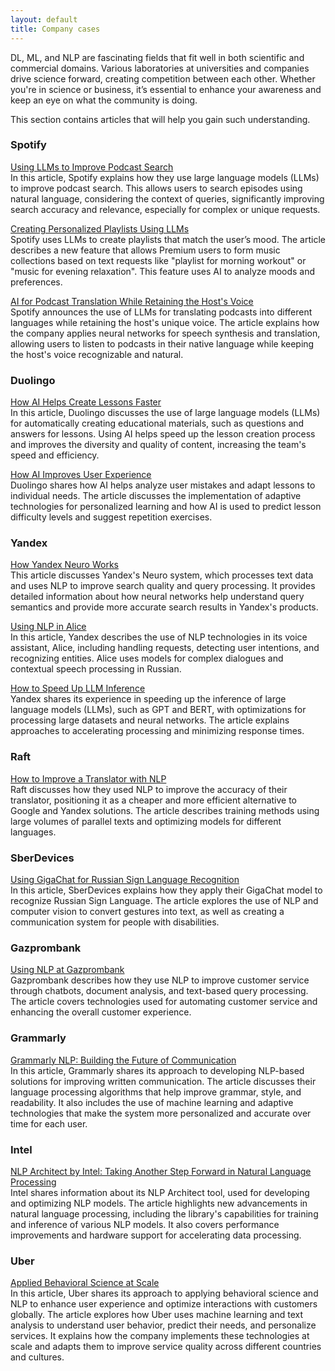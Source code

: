 ```yaml
---
layout: default
title: Company cases
---
```


DL, ML, and NLP are fascinating fields that fit well in both scientific and commercial domains. Various laboratories at universities and companies drive science forward, creating competition between each other. Whether you're in science or business, it’s essential to enhance your awareness and keep an eye on what the community is doing.

This section contains articles that will help you gain such understanding.

### Spotify
<a href="https://engineering.atspotify.com/2022/03/introducing-natural-language-search-for-podcast-episodes/">Using LLMs to Improve Podcast Search</a>  
In this article, Spotify explains how they use large language models (LLMs) to improve podcast search. This allows users to search episodes using natural language, considering the context of queries, significantly improving search accuracy and relevance, especially for complex or unique requests.

<a href="https://newsroom.spotify.com/2024-04-07/spotify-premium-users-can-now-turn-any-idea-into-a-personalized-playlist-with-ai-playlist-in-beta/">Creating Personalized Playlists Using LLMs</a>  
Spotify uses LLMs to create playlists that match the user’s mood. The article describes a new feature that allows Premium users to form music collections based on text requests like "playlist for morning workout" or "music for evening relaxation". This feature uses AI to analyze moods and preferences.

<a href="https://newsroom.spotify.com/2023-09-25/ai-voice-translation-pilot-lex-fridman-dax-shepard-steven-bartlett/">AI for Podcast Translation While Retaining the Host's Voice</a>  
Spotify announces the use of LLMs for translating podcasts into different languages while retaining the host's unique voice. The article explains how the company applies neural networks for speech synthesis and translation, allowing users to listen to podcasts in their native language while keeping the host's voice recognizable and natural.

### Duolingo
<a href="https://blog.duolingo.com/large-language-model-duolingo-lessons/">How AI Helps Create Lessons Faster</a>  
In this article, Duolingo discusses the use of large language models (LLMs) for automatically creating educational materials, such as questions and answers for lessons. Using AI helps speed up the lesson creation process and improves the diversity and quality of content, increasing the team's speed and efficiency.

<a href="https://blog.duolingo.com/ai-improves-education/">How AI Improves User Experience</a>  
Duolingo shares how AI helps analyze user mistakes and adapt lessons to individual needs. The article discusses the implementation of adaptive technologies for personalized learning and how AI is used to predict lesson difficulty levels and suggest repetition exercises.

### Yandex
<a href="https://habr.com/ru/companies/yandex/articles/807801/">How Yandex Neuro Works</a>  
This article discusses Yandex's Neuro system, which processes text data and uses NLP to improve search quality and query processing. It provides detailed information about how neural networks help understand query semantics and provide more accurate search results in Yandex's products.

<a href="https://yandex.ru/dev/dialogs/alice/doc/nlu.html">Using NLP in Alice</a>  
In this article, Yandex describes the use of NLP technologies in its voice assistant, Alice, including handling requests, detecting user intentions, and recognizing entities. Alice uses models for complex dialogues and contextual speech processing in Russian.

<a href="https://habr.com/ru/companies/yandex/articles/801119/">How to Speed Up LLM Inference</a>  
Yandex shares its experience in speeding up the inference of large language models (LLMs), such as GPT and BERT, with optimizations for processing large datasets and neural networks. The article explains approaches to accelerating processing and minimizing response times.

### Raft
<a href="https://habr.com/ru/companies/raft/articles/788088/">How to Improve a Translator with NLP</a>  
Raft discusses how they used NLP to improve the accuracy of their translator, positioning it as a cheaper and more efficient alternative to Google and Yandex solutions. The article describes training methods using large volumes of parallel texts and optimizing models for different languages.

### SberDevices
<a href="https://habr.com/ru/companies/sberdevices/articles/777578/">Using GigaChat for Russian Sign Language Recognition</a>  
In this article, SberDevices explains how they apply their GigaChat model to recognize Russian Sign Language. The article explores the use of NLP and computer vision to convert gestures into text, as well as creating a communication system for people with disabilities.

### Gazprombank
<a href="https://habr.com/ru/companies/gazprombank/articles/765352/">Using NLP at Gazprombank</a>  
Gazprombank describes how they use NLP to improve customer service through chatbots, document analysis, and text-based query processing. The article covers technologies used for automating customer service and enhancing the overall customer experience.

### Grammarly
<a href="https://habr.com/ru/companies/gazprombank/articles/765352/">Grammarly NLP: Building the Future of Communication</a>  
In this article, Grammarly shares its approach to developing NLP-based solutions for improving written communication. The article discusses their language processing algorithms that help improve grammar, style, and readability. It also includes the use of machine learning and adaptive technologies that make the system more personalized and accurate over time for each user.

### Intel
<a href="https://habr.com/ru/companies/gazprombank/articles/765352/">NLP Architect by Intel: Taking Another Step Forward in Natural Language Processing</a>  
Intel shares information about its NLP Architect tool, used for developing and optimizing NLP models. The article highlights new advancements in natural language processing, including the library's capabilities for training and inference of various NLP models. It also covers performance improvements and hardware support for accelerating data processing.

### Uber
<a href="https://habr.com/ru/companies/gazprombank/articles/765352/">Applied Behavioral Science at Scale</a>  
In this article, Uber shares its approach to applying behavioral science and NLP to enhance user experience and optimize interactions with customers globally. The article explores how Uber uses machine learning and text analysis to understand user behavior, predict their needs, and personalize services. It explains how the company implements these technologies at scale and adapts them to improve service quality across different countries and cultures.
